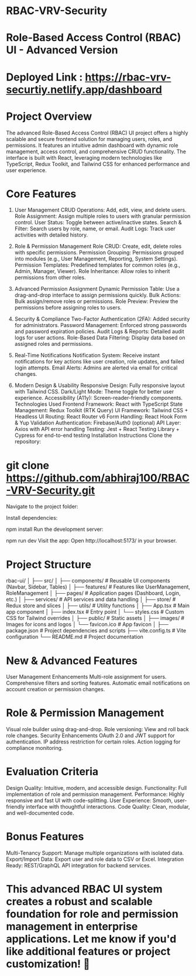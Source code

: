 # RBAC-VRV-Security

# Role-Based Access Control (RBAC) UI - Advanced Version

# Deployed Link : https://rbac-vrv-securtiy.netlify.app/dashboard

# Project Overview
The advanced Role-Based Access Control (RBAC) UI project offers a highly scalable and secure frontend solution for managing users, roles, and permissions. It features an intuitive admin dashboard with dynamic role management, access control, and comprehensive CRUD functionality. The interface is built with React, leveraging modern technologies like TypeScript, Redux Toolkit, and Tailwind CSS for enhanced performance and user experience.

# Core Features

1. User Management
CRUD Operations: Add, edit, view, and delete users.
Role Assignment: Assign multiple roles to users with granular permission control.
User Status: Toggle between active/inactive states.
Search & Filter: Search users by role, name, or email.
Audit Logs: Track user activities with detailed history.

2. Role & Permission Management
Role CRUD: Create, edit, delete roles with specific permissions.
Permission Grouping: Permissions grouped into modules (e.g., User Management, Reporting, System Settings).
Permission Templates: Predefined templates for common roles (e.g., Admin, Manager, Viewer).
Role Inheritance: Allow roles to inherit permissions from other roles.

3. Advanced Permission Assignment
Dynamic Permission Table: Use a drag-and-drop interface to assign permissions quickly.
Bulk Actions: Bulk assign/remove roles or permissions.
Role Preview: Preview the permissions before assigning roles to users.

4. Security & Compliance
Two-Factor Authentication (2FA): Added security for administrators.
Password Management: Enforced strong passwords and password expiration policies.
Audit Logs & Reports: Detailed audit logs for user actions.
Role-Based Data Filtering: Display data based on assigned roles and permissions.

5. Real-Time Notifications
Notification System: Receive instant notifications for key actions like user creation, role updates, and failed login attempts.
Email Alerts: Admins are alerted via email for critical changes.

6. Modern Design & Usability
Responsive Design: Fully responsive layout with Tailwind CSS.
Dark/Light Mode: Theme toggle for better user experience.
Accessibility (A11y): Screen-reader-friendly components.
Technologies Used
Frontend Framework: React with TypeScript
State Management: Redux Toolkit (RTK Query)
UI Framework: Tailwind CSS + Headless UI
Routing: React Router v6
Form Handling: React Hook Form & Yup Validation
Authentication: Firebase/Auth0 (optional)
API Layer: Axios with API error handling
Testing: Jest + React Testing Library + Cypress for end-to-end testing
Installation Instructions
Clone the repository:

# git clone https://github.com/abhiraj100/RBAC-VRV-Security.git
Navigate to the project folder:

Install dependencies:

npm install
Run the development server:

npm run dev
Visit the app:
Open http://localhost:5173/ in your browser.

# Project Structure

rbac-ui/
│
├── src/
│   ├── components/        # Reusable UI components (Navbar, Sidebar, Tables)
│   ├── features/          # Features like UserManagement, RoleManagement
│   ├── pages/             # Application pages (Dashboard, Login, etc.)
│   ├── services/          # API services and data handling
│   ├── store/             # Redux store and slices
│   ├── utils/             # Utility functions
│   ├── App.tsx            # Main app component
│   ├── index.tsx          # Entry point
│   └── styles.css         # Custom CSS for Tailwind overrides
│
├── public/                # Static assets
│   ├── images/            # Images for icons and logos
│   └── favicon.ico        # App favicon
│
├── package.json           # Project dependencies and scripts
├── vite.config.ts         # Vite configuration
└── README.md              # Project documentation

# New & Advanced Features
User Management Enhancements
Multi-role assignment for users.
Comprehensive filters and sorting features.
Automatic email notifications on account creation or permission changes.

# Role & Permission Management
Visual role builder using drag-and-drop.
Role versioning: View and roll back role changes.
Security Enhancements
OAuth 2.0 and JWT support for authentication.
IP address restriction for certain roles.
Action logging for compliance monitoring.

# Evaluation Criteria

Design Quality: Intuitive, modern, and accessible design.
Functionality: Full implementation of role and permission management.
Performance: Highly responsive and fast UI with code-splitting.
User Experience: Smooth, user-friendly interface with thoughtful interactions.
Code Quality: Clean, modular, and well-documented code.

# Bonus Features

Multi-Tenancy Support: Manage multiple organizations with isolated data.
Export/Import Data: Export user and role data to CSV or Excel.
Integration Ready: REST/GraphQL API integration for backend services.


# This advanced RBAC UI system creates a robust and scalable foundation for role and permission management in enterprise applications. Let me know if you'd like additional features or project customization! 🚀
